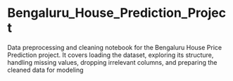 # Bengaluru_House_Prediction_Project
Data preprocessing and cleaning notebook for the Bengaluru House Price Prediction project. It covers loading the dataset, exploring its structure, handling missing values, dropping irrelevant columns, and preparing the cleaned data for modeling

